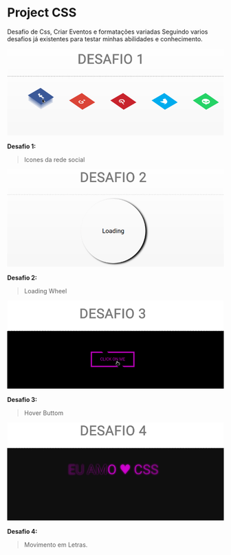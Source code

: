 # Project CSS
Desafio de Css, Criar Eventos e formatações variadas
Seguindo varios desafios já existentes para testar minhas abilidades e conhecimento.



![](Chalenge_1/def.gif)

**Desafio 1:**
> Icones da rede social 

![](Chalenge_2/def.gif)

**Desafio 2:**
> Loading Wheel


![](Chalenge_3/def.gif)

**Desafio 3:**
> Hover Buttom


![](Chalenge_4/def.gif)

**Desafio 4:**
> Movimento em Letras.  
